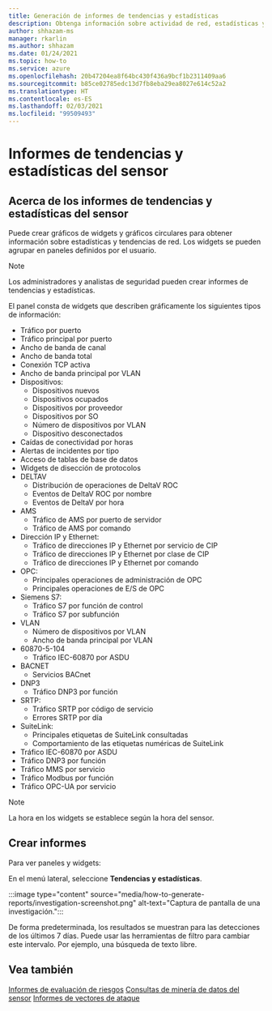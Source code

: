 ```yaml
---
title: Generación de informes de tendencias y estadísticas
description: Obtenga información sobre actividad de red, estadísticas y tendencias mediante el uso de los widgets de tendencias y estadísticas de IoT.
author: shhazam-ms
manager: rkarlin
ms.author: shhazam
ms.date: 01/24/2021
ms.topic: how-to
ms.service: azure
ms.openlocfilehash: 20b47204ea8f64bc430f436a9bcf1b2311409aa6
ms.sourcegitcommit: b85ce02785edc13d7fb8eba29ea8027e614c52a2
ms.translationtype: HT
ms.contentlocale: es-ES
ms.lasthandoff: 02/03/2021
ms.locfileid: "99509493"
---
```

# <a name="sensor-trends-and-statistics-reports"></a>Informes de tendencias y estadísticas del sensor

## <a name="about-sensor-trends-and-statistics-reports"></a>Acerca de los informes de tendencias y estadísticas del sensor

Puede crear gráficos de widgets y gráficos circulares para obtener información sobre estadísticas y tendencias de red. Los widgets se pueden agrupar en paneles definidos por el usuario.

> [!NOTE]
> Los administradores y analistas de seguridad pueden crear informes de tendencias y estadísticas.

El panel consta de widgets que describen gráficamente los siguientes tipos de información:

- Tráfico por puerto
- Tráfico principal por puerto
- Ancho de banda de canal
- Ancho de banda total
- Conexión TCP activa
- Ancho de banda principal por VLAN
- Dispositivos:
  - Dispositivos nuevos
  - Dispositivos ocupados
  - Dispositivos por proveedor
  - Dispositivos por SO
  - Número de dispositivos por VLAN
  - Dispositivo desconectados
- Caídas de conectividad por horas
- Alertas de incidentes por tipo
- Acceso de tablas de base de datos
- Widgets de disección de protocolos
- DELTAV
  - Distribución de operaciones de DeltaV ROC
  - Eventos de DeltaV ROC por nombre
  - Eventos de DeltaV por hora
- AMS
  - Tráfico de AMS por puerto de servidor
  - Tráfico de AMS por comando
- Dirección IP y Ethernet:
  - Tráfico de direcciones IP y Ethernet por servicio de CIP
  - Tráfico de direcciones IP y Ethernet por clase de CIP
  - Tráfico de direcciones IP y Ethernet por comando
- OPC:
  - Principales operaciones de administración de OPC
  - Principales operaciones de E/S de OPC
- Siemens S7:
  - Tráfico S7 por función de control
  - Tráfico S7 por subfunción
- VLAN
  - Número de dispositivos por VLAN
  - Ancho de banda principal por VLAN
- 60870-5-104
  - Tráfico IEC-60870 por ASDU
- BACNET
  - Servicios BACnet
- DNP3
  - Tráfico DNP3 por función
- SRTP:
  - Tráfico SRTP por código de servicio
  - Errores SRTP por día
- SuiteLink:
  - Principales etiquetas de SuiteLink consultadas
  - Comportamiento de las etiquetas numéricas de SuiteLink
- Tráfico IEC-60870 por ASDU
- Tráfico DNP3 por función
- Tráfico MMS por servicio
- Tráfico Modbus por función
- Tráfico OPC-UA por servicio

> [!NOTE]
>  La hora en los widgets se establece según la hora del sensor.

## <a name="create-reports"></a>Crear informes

Para ver paneles y widgets:

En el menú lateral, seleccione **Tendencias y estadísticas**.

:::image type="content" source="media/how-to-generate-reports/investigation-screenshot.png" alt-text="Captura de pantalla de una investigación.":::

De forma predeterminada, los resultados se muestran para las detecciones de los últimos 7 días. Puede usar las herramientas de filtro para cambiar este intervalo. Por ejemplo, una búsqueda de texto libre.

## <a name="see-also"></a>Vea también

[Informes de evaluación de riesgos](how-to-create-risk-assessment-reports.md)
[Consultas de minería de datos del sensor](how-to-create-data-mining-queries.md)
[Informes de vectores de ataque](how-to-create-attack-vector-reports.md)